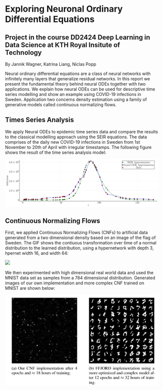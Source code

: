 # Exploring Neuronal Ordinary Differential Equations
## Project in the course DD2424 Deep Learning in Data Science at KTH Royal Insitute of Technology <br/>
By Jannik Wagner, Katrina Liang, Niclas Popp

Neural ordinary differential equations are a class of neural networks with infinitely many layers that generalize residual networks. In this report we present the fundamental theory behind neural ODEs together with two applications. We explain how neural ODEs can be used for descriptive time series modelling and show an example using COVID-19 infections in Sweden. Application two concerns density estimation using a family of generative models called continuous normalizing flows.

## Times Series Analysis

We apply Neural ODEs to epidemic time series data and compare the results to the classical modelling approach using the SEIR equations. The data comprises of the daily new COVID-19 infections in Sweden from 1st November to 20th of April with irregular timestamps. The following figure shows the result of the time series analysis model:

![](read/NeuralODE_realdata.png)

## Continuous Normalizing Flows

First, we applied Continuous Normalizing Flows (CNFs) to artificial data generated from a two dimensional density based on an image of the flag of Sweden. The GIF shows the contiuous transformation over time of a normal distribution to the learned distribution, using a hypernetwork with depth 3, hpernet width 16, and width 64:

![](CNF/results/cnf-viz-niter_1000_width64_hidden16cnf-viz-10000.gif)

We then experimented with high dimensional real world data and used the MNIST data set as samples from a 784 dimensional distribution. Generated images of our own implementation and more complex CNF trained on MNIST are shown below:

<center>
    <img src="CNF/results/mnist.png">
</center>

